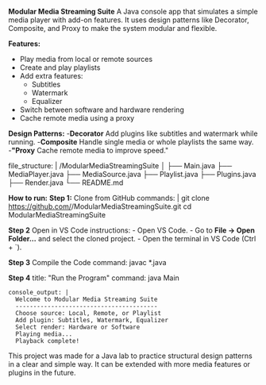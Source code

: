 **Modular Media Streaming Suite**
  A Java console app that simulates a simple media player with add-on features.
  It uses design patterns like Decorator, Composite, and Proxy to make the system modular and flexible.

**Features:**
  - Play media from local or remote sources
  - Create and play playlists
  - Add extra features:
      - Subtitles
      - Watermark
      - Equalizer
  - Switch between software and hardware rendering
  - Cache remote media using a proxy

**Design Patterns:**
  -**Decorator**
      Add plugins like subtitles and watermark while running.
  -**Composite**
      Handle single media or whole playlists the same way.
  -**"Proxy**
      Cache remote media to improve speed."

file_structure: |
  /ModularMediaStreamingSuite
  │
  ├── Main.java
  ├── MediaPlayer.java
  ├── MediaSource.java
  ├── Playlist.java
  ├── Plugins.java
  ├── Render.java
  └── README.md

**How to run:**
  **Step 1:**
    Clone from GitHub
    commands: |
      git clone https://github.com/<your-username>/ModularMediaStreamingSuite.git
      cd ModularMediaStreamingSuite
      
  **Step 2**
    Open in VS Code
    instructions:
      - Open VS Code.
      - Go to **File → Open Folder...** and select the cloned project.
      - Open the terminal in VS Code (Ctrl + `).
      
  **Step 3**
    Compile the Code
    command: javac *.java
    
  **Step 4**
    title: "Run the Program"
    command: java Main
    
    console_output: |
      Welcome to Modular Media Streaming Suite
      ----------------------------------------
      Choose source: Local, Remote, or Playlist
      Add plugin: Subtitles, Watermark, Equalizer
      Select render: Hardware or Software
      Playing media...
      Playback complete!

  This project was made for a Java lab to practice structural design patterns in a clear and simple way.
  It can be extended with more media features or plugins in the future.


